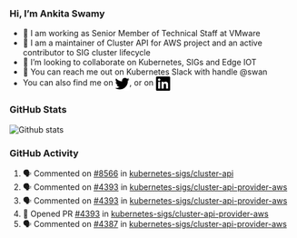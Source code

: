 ### Hi, I’m Ankita Swamy

- 💼 I am working as Senior Member of Technical Staff at VMware
- 👀 I am a maintainer of Cluster API for AWS project and an active contributor to SIG cluster lifecycle
- 💞️ I’m looking to collaborate on Kubernetes, SIGs and Edge IOT
- 💬 You can reach me out on Kubernetes Slack with handle @swan
- You can also find me on <a href="https://twitter.com/SwamyAnkita" target="blank"><img align="center" src="https://raw.githubusercontent.com/Ankitasw/Ankitasw/master/svg/twitter.svg" alt="Ankitasw" height="25" width="25" color="#1DA1f2" /></a>, or on <a href="https://www.linkedin.com/in/Ankitaswamy/" target="blank"><img align="center" src="https://raw.githubusercontent.com/Ankitasw/Ankitasw/master/svg/linkedin.svg" alt="Ankitasw" height="25" width="25" /></a>

### GitHub Stats
![Github stats](https://github-readme-stats.vercel.app/api?username=Ankitasw&count_private=true&show_icons=true&theme=tokyonight)

### GitHub Activity 
<!--START_SECTION:activity-->
1. 🗣 Commented on [#8566](https://github.com/kubernetes-sigs/cluster-api/issues/8566#issuecomment-1640655256) in [kubernetes-sigs/cluster-api](https://github.com/kubernetes-sigs/cluster-api)
2. 🗣 Commented on [#4393](https://github.com/kubernetes-sigs/cluster-api-provider-aws/pull/4393#issuecomment-1633668523) in [kubernetes-sigs/cluster-api-provider-aws](https://github.com/kubernetes-sigs/cluster-api-provider-aws)
3. 🗣 Commented on [#4393](https://github.com/kubernetes-sigs/cluster-api-provider-aws/pull/4393#issuecomment-1633664457) in [kubernetes-sigs/cluster-api-provider-aws](https://github.com/kubernetes-sigs/cluster-api-provider-aws)
4. 💪 Opened PR [#4393](https://github.com/kubernetes-sigs/cluster-api-provider-aws/pull/4393) in [kubernetes-sigs/cluster-api-provider-aws](https://github.com/kubernetes-sigs/cluster-api-provider-aws)
5. 🗣 Commented on [#4387](https://github.com/kubernetes-sigs/cluster-api-provider-aws/pull/4387#issuecomment-1630730996) in [kubernetes-sigs/cluster-api-provider-aws](https://github.com/kubernetes-sigs/cluster-api-provider-aws)
<!--END_SECTION:activity-->
